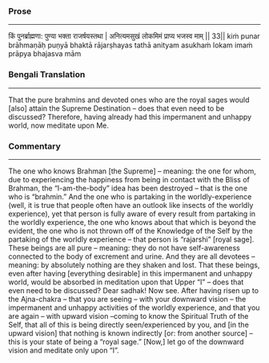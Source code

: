 ### Prose 
 --- 
किं पुनर्ब्राह्मणा: पुण्या भक्ता राजर्षयस्तथा |
अनित्यमसुखं लोकमिमं प्राप्य भजस्व माम् || 33||
kiṁ punar brāhmaṇāḥ puṇyā bhaktā rājarṣhayas tathā
anityam asukhaṁ lokam imaṁ prāpya bhajasva mām

### Bengali Translation 
 --- 
That the pure brahmins and devoted ones who are the royal sages would [also] attain the Supreme Destination – does that even need to be discussed? Therefore, having already had this impermanent and unhappy world, now meditate upon Me.

### Commentary 
 --- 
The one who knows Brahman [the Supreme] – meaning: the one for whom, due to experiencing the happiness from being in contact with the Bliss of Brahman, the “I-am-the-body” idea has been destroyed – that is the one who is “brahmin.” And the one who is partaking in the worldly-experience (well, it is true that people often have an outlook like insects of the worldly experience), yet that person is fully aware of every result from partaking in the worldly experience, the one who knows about that which is beyond the evident, the one who is not thrown off of the Knowledge of the Self by the partaking of the worldly experience – that person is “rajarshi” [royal sage]. These beings are all pure – meaning: they do not have self-awareness connected to the body of excrement and urine. And they are all devotees – meaning: by absolutely nothing are they shaken and lost. That these beings, even after having [everything desirable] in this impermanent and unhappy world, would be absorbed in meditation upon that Upper “I” – does that even need to be discussed? Dear sadhak! Now see. After having risen up to the Ajna-chakra – that you are seeing – with your downward vision – the impermanent and unhappy activities of the worldly experience, and that you are again – with upward vision –coming to know the Spiritual Truth of the Self, that all of this is being directly seen/experienced by you, and [in the upward vision] that nothing is known indirectly [or: from another source] – this is your state of being a “royal sage.” [Now,] let go of the downward vision and meditate only upon “I”.